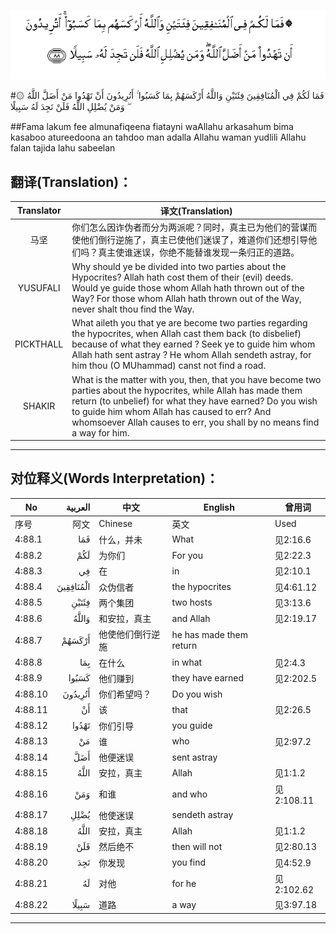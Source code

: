 ![004:088](images/004_088.gif)

#۞ فَمَا لَكُمْ فِي الْمُنَافِقِينَ فِئَتَيْنِ وَاللَّهُ أَرْكَسَهُمْ بِمَا كَسَبُوا ۚ أَتُرِيدُونَ أَنْ تَهْدُوا مَنْ أَضَلَّ اللَّهُ ۖ وَمَنْ يُضْلِلِ اللَّهُ فَلَنْ تَجِدَ لَهُ سَبِيلًا 

##Fama lakum fee almunafiqeena fiatayni waAllahu arkasahum bima kasaboo atureedoona an tahdoo man adalla Allahu waman yudlili Allahu falan tajida lahu sabeelan 

## 翻译(Translation)：

| Translator | 译文(Translation)                                            |
| :--------: | ------------------------------------------------------------ |
|    马坚    | 你们怎么因诈伪者而分为两派呢？同时，真主已为他们的营谋而使他们倒行逆施了，真主已使他们迷误了，难道你们还想引导他们吗？真主使谁迷误，你绝不能替谁发现一条归正的道路。 |
|  YUSUFALI  | Why should ye be divided into two parties about the Hypocrites? Allah hath cost them of their (evil) deeds. Would ye guide those whom Allah hath thrown out of the Way? For those whom Allah hath thrown out of the Way, never shalt thou find the Way. |
| PICKTHALL  | What aileth you that ye are become two parties regarding the hypocrites, when Allah cast them back (to disbelief) because of what they earned ? Seek ye to guide him whom Allah hath sent astray ? He whom Allah sendeth astray, for him thou (O MUhammad) canst not find a road. |
|   SHAKIR   | What is the matter with you, then, that you have become two parties about the hypocrites, while Allah has made them return (to unbelief) for what they have earned? Do you wish to guide him whom Allah has caused to err? And whomsoever Allah causes to err, you shall by no means find a way for him. |

---

## 对位释义(Words Interpretation)：

| No   | العربية | 中文    | English | 曾用词 |
| ---- | ------: | ------- | ------- | ------ |
| 序号 |    阿文 | Chinese | 英文    | Used   |
| 4:88.1  | فَمَا       | 什么，并未       | What                    | 见2:16.6   |
| 4:88.2  | لَكُمْ       | 为你们           | For you                 | 见2:22.3   |
| 4:88.3  | فِي        | 在               | in                      | 见2:10.1   |
| 4:88.4  | الْمُنَافِقِينَ | 众伪信者         | the hypocrites          | 见4:61.12  |
| 4:88.5  | فِئَتَيْنِ     | 两个集团         | two hosts               | 见3:13.6   |
| 4:88.6  | وَاللَّهُ     | 和安拉，真主     | and Allah               | 见2:19.17  |
| 4:88.7  | أَرْكَسَهُمْ    | 他使他们倒行逆施 | he has made them return |            |
| 4:88.8  | بِمَا       | 在什么           | in what                 | 见2:4.3    |
| 4:88.9  | كَسَبُوا     | 他们赚到         | they have earned        | 见2:202.5  |
| 4:88.10 | أَتُرِيدُونَ   | 你们希望吗？     | Do you wish             |            |
| 4:88.11 | أَنْ        | 该               | that                    | 见2:26.5   |
| 4:88.12 | تَهْدُوا     | 你们引导         | you guide               |            |
| 4:88.13 | مَنْ        | 谁               | who                     | 见2:97.2   |
| 4:88.14 | أَضَلَّ       | 他便迷误         | sent astray             |            |
| 4:88.15 | اللَّهُ      | 安拉，真主       | Allah                   | 见1:1.2    |
| 4:88.16 | وَمَنْ       | 和谁             | and who                 | 见2:108.11 |
| 4:88.17 | يُضْلِلِ      | 他使迷误         | sendeth astray          |            |
| 4:88.18 | اللَّهُ      | 安拉，真主       | Allah                   | 见1:1.2    |
| 4:88.19 | فَلَنْ       | 然后绝不         | then will not           | 见2:80.13  |
| 4:88.20 | تَجِدَ       | 你发现           | you find                | 见4:52.9   |
| 4:88.21 | لَهُ        | 对他             | for he                  | 见2:102.62 |
| 4:88.22 | سَبِيلًا     | 道路             | a way                   | 见3:97.18  |

---
